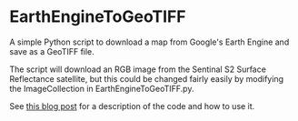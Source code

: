 # EarthEngineToGeoTIFF
A simple Python script to download a map from Google's Earth Engine and save as a GeoTIFF file.

The script will download an RGB image from the Sentinal S2 Surface Reflectance satellite, but this could be changed fairly easily by modifying the ImageCollection in EarthEngineToGeoTIFF.py.

See [this blog post](https://sites.northwestern.edu/researchcomputing/2021/11/19/downloading-satellite-images-made-easy/) for a description of the code and how to use it. 

